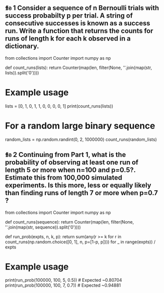 ข้อ 1
Consider a sequence of n Bernoulli trials with success probabilty p per trial. 
A string of consecutive successes is known as a success run. 
Write a function that returns the counts for runs of length k for each k observed in a dictionary.
----------------------------------------------------------------------------------------------------
from collections import Counter
import numpy as np

def count_runs(lists):
    return Counter(map(len, filter(None, ''.join(map(str, lists)).split('0'))))

# Example usage
lists = [0, 1, 0, 1, 1, 0, 0, 0, 0, 1]
print(count_runs(lists))

# For a random large binary sequence

random_lists = np.random.randint(0, 2, 1000000)
count_runs(random_lists)

ข้อ 2
Continuing from Part 1, what is the probability of observing at least one run of length 5 or more when n=100 and p=0.5?. 
Estimate this from 100,000 simulated experiments. Is this more, less or equally likely than finding runs of length 7 or more when p=0.7 ?
--------------------------------------------------------------------------------------------------------
from collections import Counter
import numpy as np

def count_runs(sequence):
    return Counter(map(len, filter(None, ''.join(map(str, sequence)).split('0'))))

def run_prob(expts, n, k, p):
    return sum(any(r >= k for r in count_runs(np.random.choice([0, 1], n, p=[1-p, p]))) for _ in range(expts)) / expts

# Example usage
print(run_prob(100000, 100, 5, 0.5))  # Expected ~0.80704
print(run_prob(100000, 100, 7, 0.7))  # Expected ~0.94881
